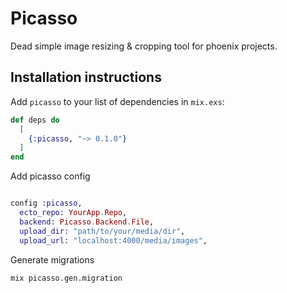 # Picasso

Dead simple image resizing & cropping tool for phoenix projects.

## Installation instructions

Add `picasso` to your list of dependencies in `mix.exs`:

```elixir
def deps do
  [
    {:picasso, "~> 0.1.0"}
  ]
end
```

Add picasso config

```elixir

config :picasso,
  ecto_repo: YourApp.Repo,
  backend: Picasso.Backend.File,
  upload_dir: "path/to/your/media/dir",
  upload_url: "localhost:4000/media/images",

```


Generate migrations

```bash
mix picasso.gen.migration
```
